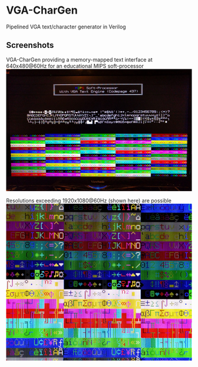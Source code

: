 # VGA-CharGen
Pipelined VGA text/character generator in Verilog

## Screenshots
VGA-CharGen providing a memory-mapped text interface at 640x480@60Hz for an educational MIPS soft-processor
![MIPS Hello World](doc/mipsvga.jpg)

Resolutions exceeding 1920x1080@60Hz (shown here) are possible
![1920x1080 Close-up](doc/1080.jpg)
